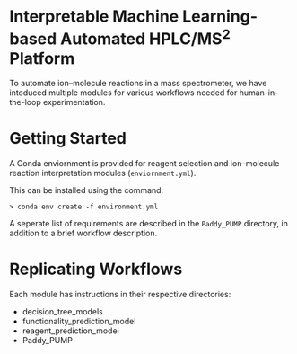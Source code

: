# Interpretable Machine Learning-based Automated HPLC/MS<sup>2</sup> Platform

To automate ion–molecule reactions in a mass spectrometer, we have intoduced multiple modules for various workflows needed for human-in-the-loop experimentation.

# Getting Started

A Conda enviornment is provided for reagent selection and ion–molecule reaction interpretation modules (`enviornment.yml`).

This can be installed using the command:
```
> conda env create -f environment.yml
```

A seperate list of requirements are described in the `Paddy_PUMP` directory, in addition to a brief workflow description.

# Replicating Workflows

Each module has instructions in their respective directories:

- decision_tree_models
- functionality_prediction_model
- reagent_prediction_model
- Paddy_PUMP